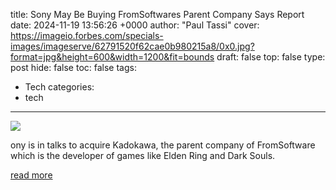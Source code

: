 title: Sony May Be Buying FromSoftwares Parent Company Says Report
date: 2024-11-19 13:56:26 +0000
author: "Paul Tassi"
cover: https://imageio.forbes.com/specials-images/imageserve/62791520f62cae0b980215a8/0x0.jpg?format=jpg&height=600&width=1200&fit=bounds
draft: false
top: false
type: post
hide: false
toc: false
tags:
  - Tech
categories:
  - tech
---

![](https://imageio.forbes.com/specials-images/imageserve/62791520f62cae0b980215a8/0x0.jpg?format=jpg&height=600&width=1200&fit=bounds)

ony is in talks to acquire Kadokawa, the parent company of FromSoftware which is the developer of games like Elden Ring and Dark Souls.

[read more](https://www.forbes.com/sites/paultassi/2024/11/19/sony-may-be-buying-fromsoftwares-parent-company-says-report/)
